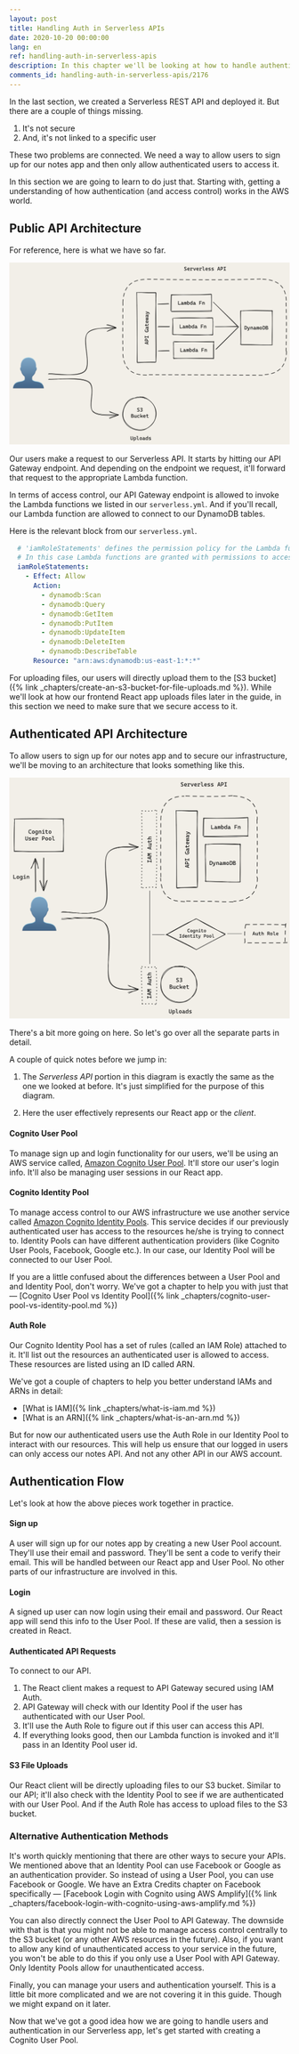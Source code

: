 ```yaml
---
layout: post
title: Handling Auth in Serverless APIs
date: 2020-10-20 00:00:00
lang: en
ref: handling-auth-in-serverless-apis
description: In this chapter we'll be looking at how to handle authentication and users for our Serverless API. We'll be using a Cognito User Pool and Cognito Identity Pool. The User Pool will handle user signups and logins. While the Identity Pool, will be handling access control for our AWS resources.
comments_id: handling-auth-in-serverless-apis/2176
---
```


In the last section, we created a Serverless REST API and deployed it. But there are a couple of things missing.

1. It's not secure
2. And, it's not linked to a specific user

These two problems are connected. We need a way to allow users to sign up for our notes app and then only allow authenticated users to access it.

In this section we are going to learn to do just that. Starting with, getting a understanding of how authentication (and access control) works in the AWS world.

## Public API Architecture

For reference, here is what we have so far.

![Serverless public API architecture](/assets/diagrams/serverless-public-api-architecture.png)

Our users make a request to our Serverless API. It starts by hitting our API Gateway endpoint. And depending on the endpoint we request, it'll forward that request to the appropriate Lambda function.

In terms of access control, our API Gateway endpoint is allowed to invoke the Lambda functions we listed in our `serverless.yml`. And if you'll recall, our Lambda function are allowed to connect to our DynamoDB tables.

Here is the relevant block from our `serverless.yml`.

``` yml
  # 'iamRoleStatements' defines the permission policy for the Lambda function.
  # In this case Lambda functions are granted with permissions to access DynamoDB.
  iamRoleStatements:
    - Effect: Allow
      Action:
        - dynamodb:Scan
        - dynamodb:Query
        - dynamodb:GetItem
        - dynamodb:PutItem
        - dynamodb:UpdateItem
        - dynamodb:DeleteItem
        - dynamodb:DescribeTable
      Resource: "arn:aws:dynamodb:us-east-1:*:*"
```

For uploading files, our users will directly upload them to the [S3 bucket]({% link _chapters/create-an-s3-bucket-for-file-uploads.md %}). While we'll look at how our frontend React app uploads files later in the guide, in this section we need to make sure that we secure access to it.

## Authenticated API Architecture

To allow users to sign up for our notes app and to secure our infrastructure, we'll be moving to an architecture that looks something like this.

![Serverless Auth API architecture](/assets/diagrams/serverless-auth-api-architecture.png)

There's a bit more going on here. So let's go over all the separate parts in detail.

A couple of quick notes before we jump in:

1. The _Serverless API_ portion in this diagram is exactly the same as the one we looked at before. It's just simplified for the purpose of this diagram.

2. Here the user effectively represents our React app or the _client_.

#### Cognito User Pool

To manage sign up and login functionality for our users, we'll be using an AWS service called, [Amazon Cognito User Pool](https://docs.aws.amazon.com/cognito/latest/developerguide/cognito-user-identity-pools.html). It'll store our user's login info. It'll also be managing user sessions in our React app.

#### Cognito Identity Pool

To manage access control to our AWS infrastructure we use another service called [Amazon Cognito Identity Pools](https://docs.aws.amazon.com/cognito/latest/developerguide/cognito-identity.html). This service decides if our previously authenticated user has access to the resources he/she is trying to connect to. Identity Pools can have different authentication providers (like Cognito User Pools, Facebook, Google etc.). In our case, our Identity Pool will be connected to our User Pool.

If you are a little confused about the differences between a User Pool and and Identity Pool, don't worry. We've got a chapter to help you with just that — [Cognito User Pool vs Identity Pool]({% link _chapters/cognito-user-pool-vs-identity-pool.md %})

#### Auth Role

Our Cognito Identity Pool has a set of rules (called an IAM Role) attached to it. It'll list out the resources an authenticated user is allowed to access. These resources are listed using an ID called ARN.

We've got a couple of chapters to help you better understand IAMs and ARNs in detail:

- [What is IAM]({% link _chapters/what-is-iam.md %})
- [What is an ARN]({% link _chapters/what-is-an-arn.md %})

But for now our authenticated users use the Auth Role in our Identity Pool to interact with our resources. This will help us ensure that our logged in users can only access our notes API. And not any other API in our AWS account.

## Authentication Flow

Let's look at how the above pieces work together in practice.

#### Sign up

A user will sign up for our notes app by creating a new User Pool account. They'll use their email and password. They'll be sent a code to verify their email. This will be handled between our React app and User Pool. No other parts of our infrastructure are involved in this.

#### Login

A signed up user can now login using their email and password. Our React app will send this info to the User Pool. If these are valid, then a session is created in React.

#### Authenticated API Requests

To connect to our API.

1. The React client makes a request to API Gateway secured using IAM Auth.
2. API Gateway will check with our Identity Pool if the user has authenticated with our User Pool.
3. It'll use the Auth Role to figure out if this user can access this API.
4. If everything looks good, then our Lambda function is invoked and it'll pass in an Identity Pool user id.

#### S3 File Uploads

Our React client will be directly uploading files to our S3 bucket. Similar to our API; it'll also check with the Identity Pool to see if we are authenticated with our User Pool. And if the Auth Role has access to upload files to the S3 bucket.

### Alternative Authentication Methods

It's worth quickly mentioning that there are other ways to secure your APIs. We mentioned above that an Identity Pool can use Facebook or Google as an authentication provider. So instead of using a User Pool, you can use Facebook or Google. We have an Extra Credits chapter on Facebook specifically — [Facebook Login with Cognito using AWS Amplify]({% link _chapters/facebook-login-with-cognito-using-aws-amplify.md %})

You can also directly connect the User Pool to API Gateway. The downside with that is that you might not be able to manage access control centrally to the S3 bucket (or any other AWS resources in the future). Also, if you want to allow any kind of unauthenticated access to your service in the future, you won't be able to do this if you only use a User Pool with API Gateway. Only Identity Pools allow for unauthenticated access.

Finally, you can manage your users and authentication yourself. This is a little bit more complicated and we are not covering it in this guide. Though we might expand on it later.

Now that we've got a good idea how we are going to handle users and authentication in our Serverless app, let's get started with creating a Cognito User Pool.

